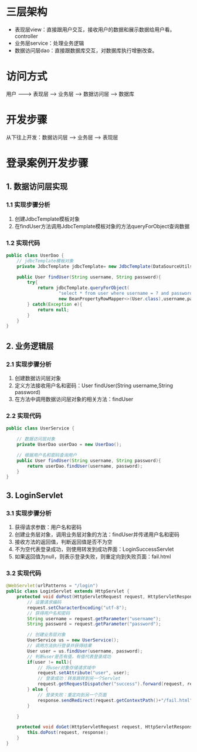 # 三层架构

- 表现层view：直接跟用户交互，接收用户的数据和展示数据给用户看。controller
- 业务层service：处理业务逻辑
- 数据访问层dao：直接跟数据库交互，对数据库执行增删改查。

# 访问方式

用户 ---> 表现层 --> 业务层 --> 数据访问层 --> 数据库

# 开发步骤

从下往上开发：数据访问层 --> 业务层 --> 表现层

# 登录案例开发步骤

## 1. 数据访问层实现

### 1.1 实现步骤分析

1. 创建JdbcTemplate模板对象
2. 在findUser方法调用JdbcTemplate模板对象的方法queryForObject查询数据

### 1.2 实现代码

```java
public class UserDao {
    // jdbcTemplate模板对象
    private JdbcTemplate jdbcTemplate= new JdbcTemplate(DataSourceUtils.getDataSource());

    public User findUser(String username, String password){
        try{
            return jdbcTemplate.queryForObject(
                    "select * from user where username = ? and password = ?;",
                    new BeanPropertyRowMapper<>(User.class),username,password);
        } catch(Exception e){
            return null;
        }
    }
}
```

## 2. 业务逻辑层

### 2.1 实现步骤分析

1. 创建数据访问层对象
2. 定义方法接收用户名和密码：User findUser(String username,String password)
3. 在方法中调用数据访问层对象的相关方法：findUser

### 2.2 实现代码

```java
public class UserService {

    // 数据访问层对象
    private UserDao userDao = new UserDao();

    // 根据用户名和密码查询用户
    public User findUser(String username, String password){
        return userDao.findUser(username, password);
    }
}
```

## 3. LoginServlet

### 3.1 实现步骤分析

1. 获得请求参数：用户名和密码
2. 创建业务层对象，调用业务层对象的方法：findUser并传递用户名和密码
3. 接收方法的返回值，判断返回值是否不为空
4. 不为空代表登录成功，则使用转发到成功界面：LoginSuccessServlet
5. 如果返回值为null，则表示登录失败，则重定向到失败页面：fail.html

### 3.2 实现代码

```java
@WebServlet(urlPatterns = "/login")
public class LoginServlet extends HttpServlet {
    protected void doPost(HttpServletRequest request, HttpServletResponse response) throws ServletException, IOException {
        // 设置请求编码
        request.setCharacterEncoding("utf-8");
        // 获得用户名和密码
        String username = request.getParameter("username");
        String password = request.getParameter("password");

        // 创建业务层对象
        UserService us = new UserService();
        // 调用方法执行登录并获得结果
        User user = us.findUser(username, password);
        // 判断user是否有值，有值代表登录成功
        if(user != null){
            // 将user对象存储请求域中
            request.setAttribute("user", user);
            // 登录成功：转发跳转到另一个Servlet
            request.getRequestDispatcher("success").forward(request, response);
        } else {
            // 登录失败：重定向到另一个页面
            response.sendRedirect(request.getContextPath()+"/fail.html");
        }

    }

    protected void doGet(HttpServletRequest request, HttpServletResponse response) throws ServletException, IOException {
        this.doPost(request, response);
    }
}
```

